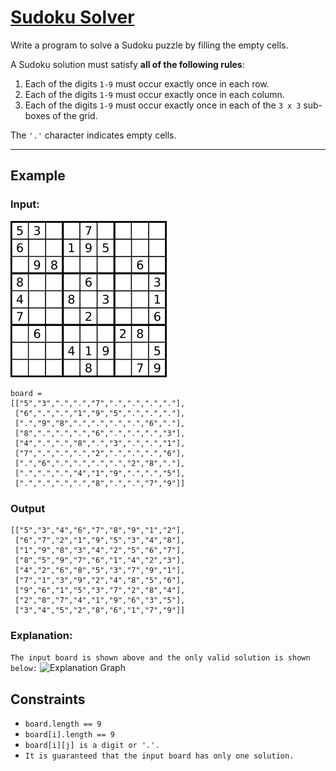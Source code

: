 # [Sudoku Solver](https://leetcode.com/problems/sudoku-solver/)

Write a program to solve a Sudoku puzzle by filling the empty cells.

A Sudoku solution must satisfy **all of the following rules**:
1. Each of the digits `1-9` must occur exactly once in each row.
2. Each of the digits `1-9` must occur exactly once in each column.
3. Each of the digits `1-9` must occur exactly once in each of the `3 x 3` sub-boxes of the grid.

The `'.'` character indicates empty cells.

---

## Example

### Input:
![Example 1 Graph](../../Image/37-1.png)
```plaintext
board = 
[["5","3",".",".","7",".",".",".","."],
 ["6",".",".","1","9","5",".",".","."],
 [".","9","8",".",".",".",".","6","."],
 ["8",".",".",".","6",".",".",".","3"],
 ["4",".",".","8",".","3",".",".","1"],
 ["7",".",".",".","2",".",".",".","6"],
 [".","6",".",".",".",".","2","8","."],
 [".",".",".","4","1","9",".",".","5"],
 [".",".",".",".","8",".",".","7","9"]]
```

### Output
```
[["5","3","4","6","7","8","9","1","2"],
 ["6","7","2","1","9","5","3","4","8"],
 ["1","9","8","3","4","2","5","6","7"],
 ["8","5","9","7","6","1","4","2","3"],
 ["4","2","6","8","5","3","7","9","1"],
 ["7","1","3","9","2","4","8","5","6"],
 ["9","6","1","5","3","7","2","8","4"],
 ["2","8","7","4","1","9","6","3","5"],
 ["3","4","5","2","8","6","1","7","9"]]
```

### Explanation:
```The input board is shown above and the only valid solution is shown below:```
![Explanation Graph](../../Image/37-2.png)

## Constraints
- `board.length == 9`
- `board[i].length == 9`
- `board[i][j] is a digit or '.'.`
- `It is guaranteed that the input board has only one solution.`
